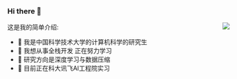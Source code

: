 ### Hi there 👋

这是我的简单介绍:<img align="right" src="https://github-readme-stats.vercel.app/api?username=LuZhouShiLi&show_icons=true">

- 🔭 我是中国科学技术大学的计算机科学的研究生
- 🌱 我想从事全栈开发 正在努力学习
- 👯 研究方向是深度学习与数据压缩
- 👋 目前正在科大讯飞AI工程院实习



